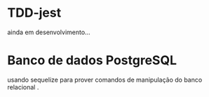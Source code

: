 # TDD-jest

ainda em desenvolvimento...
# Banco de dados PostgreSQL

usando sequelize para prover comandos
de manipulação do banco relacional 
.
